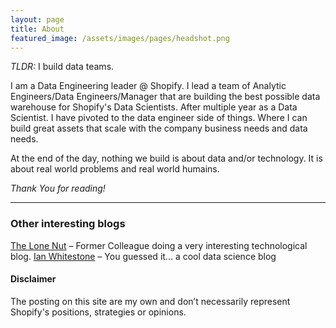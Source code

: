 ```yaml
---
layout: page
title: About
featured_image: /assets/images/pages/headshot.png
---
```


_TLDR:_ I build data teams.

I am a Data Engineering leader @ Shopify. I lead a team of Analytic Engineers/Data Engineers/Manager that are building the best possible data warehouse for Shopify's Data Scientists. After multiple year as a Data Scientist. I have pivoted to the data engineer side of things. Where I can build great assets that scale with the company business needs and data needs.

At the end of the day, nothing we build is about data and/or technology. It is about real world problems and real world humains.

*Thank You for reading!*

----------

### Other interesting blogs

[The Lone Nut](https://thelonenutblog.wordpress.com/) – Former Colleague doing a very interesting technological blog.
[Ian Whitestone](https://ianwhitestone.work/)  – You guessed it... a cool data science blog

#### Disclaimer

The posting on this site are my own and don’t necessarily represent Shopify's positions, strategies or opinions.
